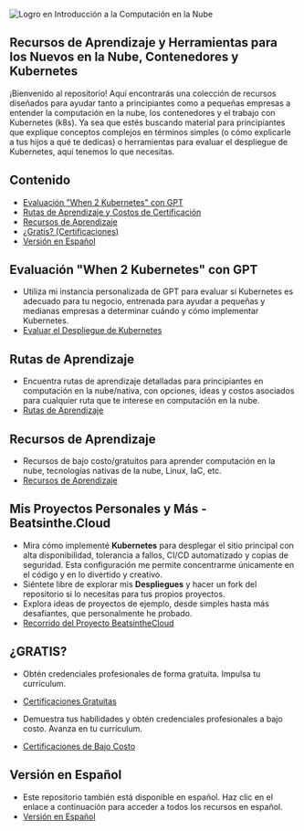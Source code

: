 ![Logro en Introducción a la Computación en la Nube](https://yt3.googleusercontent.com/oe2Q9wYI94GnBLTfNmVYR_0B2BvS3E4o6xHHlKZkyWC23EMelJuO32KBxKXAoC9x3jtym7gtwg=s900-c-k-c0x00ffffff-no-rj)

## Recursos de Aprendizaje y Herramientas para los Nuevos en la Nube, Contenedores y Kubernetes

¡Bienvenido al repositorio! Aquí encontrarás una colección de recursos diseñados para ayudar tanto a principiantes como a pequeñas empresas a entender la computación en la nube, los contenedores y el trabajo con Kubernetes (k8s). Ya sea que estés buscando material para principiantes que explique conceptos complejos en términos simples (o cómo explicarle a tus hijos a qué te dedicas) o herramientas para evaluar el despliegue de Kubernetes, aquí tenemos lo que necesitas.

## Contenido

- [Evaluación "When 2 Kubernetes" con GPT](#When-2-K8s-Evaluation-GPT)
- [Rutas de Aprendizaje y Costos de Certificación](#learning-pathways)
- [Recursos de Aprendizaje](#learning-resources)
- [¿Gratis? (Certificaciones)](#for-free)
- [Versión en Español](#spanish-version)

## Evaluación "When 2 Kubernetes" con GPT
- Utiliza mi instancia personalizada de GPT para evaluar si Kubernetes es adecuado para tu negocio, entrenada para ayudar a pequeñas y medianas empresas a determinar cuándo y cómo implementar Kubernetes.
- [Evaluar el Despliegue de Kubernetes](https://github.com/catinahat85/GitGudAtCloudNative/blob/Spanish/Projects/When-2-K8s-Evaluation-GPT.md)

## Rutas de Aprendizaje
- Encuentra rutas de aprendizaje detalladas para principiantes en computación en la nube/nativa, con opciones, ideas y costos asociados para cualquier ruta que te interese en computación en la nube.
- [Rutas de Aprendizaje](https://github.com/catinahat85/GitGudAtCloudNative/blob/spanish/learning-pathways/README.md)

## Recursos de Aprendizaje
- Recursos de bajo costo/gratuitos para aprender computación en la nube, tecnologías nativas de la nube, Linux, IaC, etc.
- [Recursos de Aprendizaje](https://github.com/catinahat85/GitGudAtCloudNative/blob/spanish/learning-resources/README.md)

## Mis Proyectos Personales y Más - Beatsinthe.Cloud
- Mira cómo implementé **Kubernetes** para desplegar el sitio principal con alta disponibilidad, tolerancia a fallos, CI/CD automatizado y copias de seguridad. Esta configuración me permite concentrarme únicamente en el código y en lo divertido y creativo.
- Siéntete libre de explorar mis **Despliegues** y hacer un fork del repositorio si lo necesitas para tus propios proyectos.
- Explora ideas de proyectos de ejemplo, desde simples hasta más desafiantes, que personalmente he probado.
- [Recorrido del Proyecto BeatsintheCloud](https://github.com/catinahat85/GitGudAtCloudNative/blob/spanish/Projects/)

## ¿GRATIS?
- Obtén credenciales profesionales de forma gratuita. Impulsa tu currículum.
- [Certificaciones Gratuitas](https://github.com/catinahat85/GitGudAtCloudNative/tree/spanish/learning-resources/freecertifications)

- Demuestra tus habilidades y obtén credenciales profesionales a bajo costo. Avanza en tu currículum.
- [Certificaciones de Bajo Costo](https://github.com/catinahat85/GitGudAtCloudNative/tree/spanish/learning-resources/lowcostcertifications)

## Versión en Español
- Este repositorio también está disponible en español. Haz clic en el enlace a continuación para acceder a todos los recursos en español.
- [Versión en Español](https://github.com/catinahat85/GitGudAtCloudNative/blob/spanish/spanish-version/README.md)
